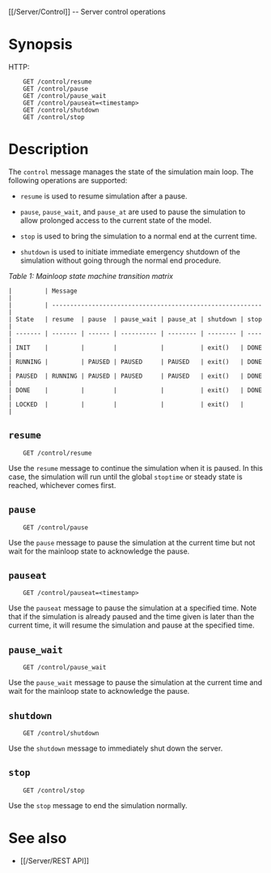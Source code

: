 [[/Server/Control]] -- Server control operations

# Synopsis
HTTP:
~~~
    GET /control/resume
    GET /control/pause
    GET /control/pause_wait
    GET /control/pauseat=<timestamp>
    GET /control/shutdown
    GET /control/stop
~~~

# Description

The `control` message manages the state of the simulation main loop. The following operations are supported:

* `resume` is used to resume simulation after a pause.

* `pause`, `pause_wait`, and `pause_at` are used to pause the simulation to allow prolonged access to the current state of the model.

* `stop` is used to bring the simulation to a normal end at the current time.

* `shutdown` is used to initiate immediate emergency shutdown of the simulation without going through the normal end procedure.

*Table 1: Mainloop state machine transition matrix*
~~~
|         | Message                                                    |
|         | ---------------------------------------------------------- |
| State   | resume  | pause  | pause_wait | pause_at | shutdown | stop |
| ------- | ------- | ------ | ---------- | -------- | -------- | ---- |
| INIT    |         |        |            |          | exit()   | DONE |
| RUNNING |         | PAUSED | PAUSED     | PAUSED   | exit()   | DONE |
| PAUSED  | RUNNING | PAUSED | PAUSED     | PAUSED   | exit()   | DONE |
| DONE    |         |        |            |          | exit()   | DONE |
| LOCKED  |         |        |            |          | exit()   |      |
~~~

## `resume`

~~~
    GET /control/resume
~~~

Use the `resume` message to continue the simulation when it is paused. In this case, the simulation will run until the global `stoptime` or steady state is reached, whichever comes first.

## `pause`

~~~
    GET /control/pause
~~~

Use the `pause` message to pause the simulation at the current time but not wait for the mainloop state to acknowledge the pause.

## `pauseat`

~~~
    GET /control/pauseat=<timestamp>
~~~

Use the `pauseat` message to pause the simulation at a specified time. Note that if the simulation is already paused and the time given is later than the current time, it will resume the simulation and pause at the specified time.

## `pause_wait`

~~~
    GET /control/pause_wait
~~~

Use the `pause_wait` message to pause the simulation at the current time and wait for the mainloop state to acknowledge the pause.

## `shutdown`

~~~
    GET /control/shutdown
~~~

Use the `shutdown` message to immediately shut down the server.

## `stop`

~~~
    GET /control/stop
~~~

Use the `stop` message to end the simulation normally.

# See also

* [[/Server/REST API]]
